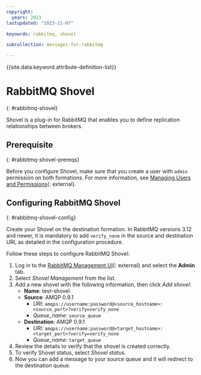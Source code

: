 ```yaml
---
copyright:
  years: 2023
lastupdated: "2023-11-07"

keyowrds: rabbitmq, shovel

subcollection: messages-for-rabbitmq

---
```


{{site.data.keyword.attribute-definition-list}}

# RabbitMQ Shovel
{: #rabbitmq-shovel}

Shovel is a plug-in for RabbitMQ that enables you to define replication relationships between brokers.

## Prerequisite
{: #rabbitmq-shovel-prereqs}

Before you configure Shovel, make sure that you create a user with `admin` permission on both formations. For more information, see [Managing Users and Permissions](/docs/messages-for-rabbitmq?topic=messages-for-rabbitmq-user-management){: external}.

## Configuring RabbitMQ Shovel
{: #rabbitmq-shovel-config}

Create your Shovel on the destination formation. In RabbitMQ versions 3.12 and newer, it is mandatory to add `verify_none` in the source and destination URI, as detailed in the configuration procedure.

Follow these steps to configure RabbitMQ Shovel:

1. Log in to the [RabbitMQ Management UI](https://www.rabbitmq.com/management.html){: external} and select the **Admin** tab.
1. Select *Shovel Management* from the list.
1. Add a new shovel with the following information, then click *Add shovel*:
   - **Name**: test-shovel
   - **Source**: AMQP 0.9.1
     - *URI*: `amqps://username:password@<source_hostname>:<source_port>?verify=verify_none`
     - *Queue_name*: `source_queue`
   - **Destination**: AMQP 0.9.1
     - *URI*: `amqps://username:password@<target_hostname>:<target_port>?verify=verify_none`
     - *Queue_name*: `target_queue`
1. Review the details to verify that the shovel is created correctly.
1. To verify Shovel status, select *Shovel status*.
1. Now you can add a message to your source queue and it will redirect to the destination queue.


